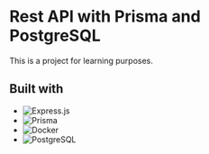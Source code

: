 # Rest API with Prisma and PostgreSQL

This is a project for learning purposes.

## Built with

- ![Express.js][express.js]
- ![Prisma][prisma]
- ![Docker][docker]
- ![PostgreSQL][postgresql]

[express.js]: https://img.shields.io/badge/express.js-000000?style=for-the-badge&logo=express&logoColor=white
[prisma]: https://img.shields.io/badge/prisma-2D3748?style=for-the-badge&logo=prisma&logoColor=white
[docker]: https://img.shields.io/badge/docker-2496ED?style=for-the-badge&logo=prisma&logoColor=white
[postgresql]: https://img.shields.io/badge/postgresql-4169E1?style=for-the-badge&logo=prisma&logoColor=white
